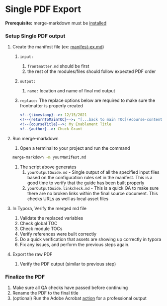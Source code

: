 # Single PDF Export
**Prerequisite:** merge-markdown must be [installed](install.md)

### Setup Single PDF output

1. Create the manifest file (ex: [manifest-ex.md](manifest-ex.md))

   1. `input:`

      1. `frontmatter.md` should be first
      2. the rest of the modules/files should follow expected PDF order
   
   2. `output:` 
      1. `name:` location and name of final md output

   3. `replace:` The replace options below are required to make sure the frontmatter is properly created

      ```yaml
      <!--{timestamp}-->: 12/15/2021
      <!--{returnToMainTOC}-->: "[...back to main TOC](#course-contents)"
      <!--{courseTitle}-->: My Enablement Title
      <!--{author}-->: Chuck Grant
      ```
   
2. Run merge-markdown

   1. Open a terminal to your project and run the command

   ``` bash
   merge-markdown -m yourManifest.md
   ```
   1. The script above generates
      1. `yourOutputGuide.md` - Single output of all the specified input files based on the configuration rules set in the manifest. This is a good time to verify that the guide has been built properly
      2. `yourOutputGuide.linkcheck.md` - This is a quick QA to make sure there are no broken links within the final source document. This checks URLs as well as local asset files

3. In Typora, Verify the merged md file

   1. Validate the replaced variables
   2. Check global TOC
   3. Check module TOCs
   4. Verify references were built correctly
   5. Do a quick verification that assets are showing up correctly in typora
   6. Fix any issues, and perform the previous steps again.
   
4. Export the raw PDF

   1. Verify the PDF output (similar to previous step)

### Finalize the PDF

1. Make sure all QA checks have passed before continuing
2. Rename the PDF to the final title
3. (optional) Run the Adobe Acrobat [action](../acrobat) for a professional output
